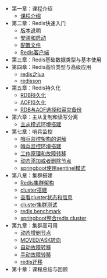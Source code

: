 * 第一章：课程介绍
    - [课程介绍](a-10000.md)
* 第二章：Redis快速入门
    - [版本说明](a-10002.md)
    - [安装和启动](a-10001.md)
    - [配置文件](a-10003.md)
    - [Redis客户端](a-10004.md)
* 第三章：Redis基础数据类型与基本使用
* 第四章：Redis高阶类型与高级应用
    - [redis之lua](a-10005.md)
    - [redisson](a-10006.md)
* 第五章：Redis持久化
    - [RDB持久化](a-10007.md)
    - [AOF持久化](a-10008.md)
    - [RDB与AOF选择和容灾备份](a-10009.md)
* 第六章：主从复制和读写分离
    - [主从模式环境搭建](a-10010.md)
* 第七章：哨兵监控
    - [哨兵监控架构的讲解](a-10011.md)
    - [哨兵监控环境搭建](a-10012.md)
    - [工作原理和故障转移](a-10013.md)
    - [动态添加或者删除节点](a-10014.md)
    - [springboot使用sentinel模式](a-10015.md)
* 第八章：集群搭建
    - [Redis集群架构](a-10016.md)
    - [cluster搭建](a-10017.md)
    - [查看cluster状态和信息](a-10018.md)
    - [cluster集群测试](a-10019.md)
    - [redis benchmark](a-10020.md)
    - [springboot整合redis cluster](a-10021.md)
* 第九章：集群高可用
    - [动态增删节点](a-10022.md)
    - [MOVED/ASK转向](a-10023.md)
    - [自动故障转移](a-10024.md)
    - [手动故障转移](a-10025.md)
    - [redis迁移](a-10026.md)
* 第十章：课程总结与回顾


























